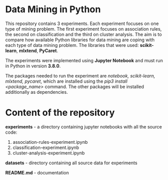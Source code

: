 # Data Mining in Python

This repository contains 3 experiments. Each experiment focuses on one type of mining problem. The first experiment focuses on association rules, the second on classification and the third on cluster analysis. The aim is to compare how available Python libraries for data mining are coping with each type of data mining problem. The libraries that were used: **scikit-learn**, **mlxtend**, **PyCaret**.

The experiments were implemented using **Jupyter Notebook** and must run in Python in version **3.8.0**.

The packages needed to run the experiment are _notebook, scikit-learn, mlxtend, pycaret_, which are installed using the _pip3 install <package_name>_ command. The other packages will be installed additionally as dependencies.

# Content of the repository

**experiments** - a directory containing jupyter notebooks with all the source code:
    
1. association-rules-experiment.ipynb
2. classification-experiment.ipynb
3. cluster-analysis-experiment.ipynb

**datasets** - directory containing all source data for experiments

**README.md** - documentation
